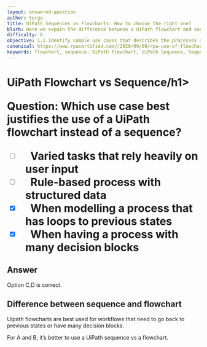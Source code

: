```yaml
---
layout: answered-question
author: Serge
title: UiPath Sequences vs Flowcharts: How to choose the right one?
blurb: Here we expain the difference between a UiPath flowchart and sequence, and let you know how to differentiate them on the UiPath Cert Exam.
difficulty: 6
objective: 1.1 Identify sample use cases that describes the processes and workloads that can be automated
canonical: https://www.rpacertified.com//2020/09/09/rpa-use-of-flowchart.html
keywords: flowchart, sequence, UiPath flowchart, UiPath Sequence, Sequence vs flowchart
---
```


<h1>UiPath Flowchart vs Sequence/h1>

Question: Which use case best justifies the use of a UiPath flowchart instead of a sequence?

 - [ ] &nbsp;  Varied tasks that rely heavily on user input
 - [ ] &nbsp;  Rule-based process with structured data
 - [X] &nbsp;  When modelling a process that has loops to previous states
 - [X] &nbsp;  When having a process with many decision blocks

## Answer

Option C,D is correct.

<h2>Difference between sequence and flowchart</h2>

Uipath flowcharts are best used for workflows that need to go back to previous states or have many decision blocks.  

For A and B, it’s better to use a UiPath sequence vs a flowchart.

